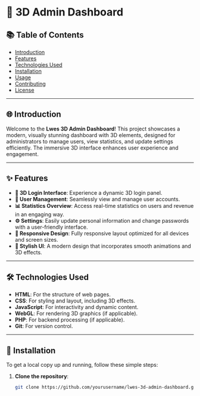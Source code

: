 # 🌟 3D Admin Dashboard

## 📚 Table of Contents
- [Introduction](#introduction)
- [Features](#features)
- [Technologies Used](#technologies-used)
- [Installation](#installation)
- [Usage](#usage)
- [Contributing](#contributing)
- [License](#license)

---

## 🌐 Introduction

Welcome to the **Lwes 3D Admin Dashboard**! This project showcases a modern, visually stunning dashboard with 3D elements, designed for administrators to manage users, view statistics, and update settings efficiently. The immersive 3D interface enhances user experience and engagement.

---

## ✨ Features

- **🎨 3D Login Interface**: Experience a dynamic 3D login panel.
- **👥 User Management**: Seamlessly view and manage user accounts.
- **📊 Statistics Overview**: Access real-time statistics on users and revenue in an engaging way.
- **⚙️ Settings**: Easily update personal information and change passwords with a user-friendly interface.
- **📱 Responsive Design**: Fully responsive layout optimized for all devices and screen sizes.
- **💎 Stylish UI**: A modern design that incorporates smooth animations and 3D effects.

---

## 🛠️ Technologies Used

- **HTML**: For the structure of web pages.
- **CSS**: For styling and layout, including 3D effects.
- **JavaScript**: For interactivity and dynamic content.
- **WebGL**: For rendering 3D graphics (if applicable).
- **PHP**: For backend processing (if applicable).
- **Git**: For version control.

---

## 🚀 Installation

To get a local copy up and running, follow these simple steps:

1. **Clone the repository**:
   ```bash
   git clone https://github.com/yourusername/lwes-3d-admin-dashboard.git
